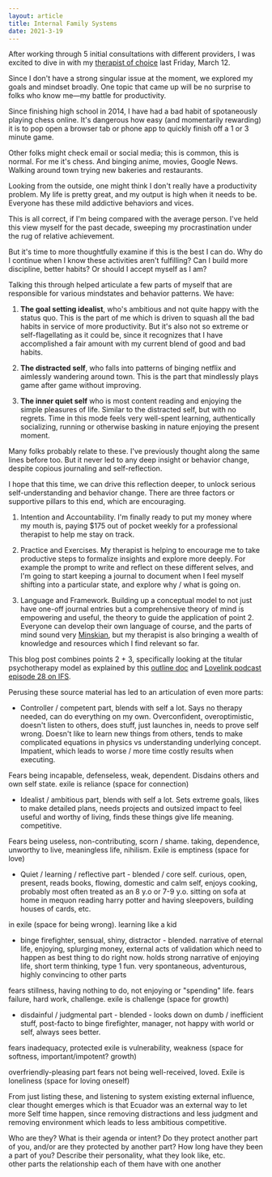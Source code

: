 ```yaml
---
layout: article
title: Internal Family Systems
date: 2021-3-19
---
```


After working through 5 initial consultations with different providers, I was excited to dive in with my [therapist of choice](https://www.rebekahtinker.com/meet-rebekah) last Friday, March 12.

Since I don't have a strong singular issue at the moment, we explored my goals and mindset broadly. One topic that came up will be no surprise to folks who know me&mdash;my battle for productivity.

Since finishing high school in 2014, I have had a bad habit of spotaneously playing chess online. It's dangerous how easy (and momentarily rewarding) it is to pop open a browser tab or phone app to quickly finish off a 1 or 3 minute game.

Other folks might check email or social media; this is common, this is normal. For me it's chess. And binging anime, movies, Google News. Walking around town trying new bakeries and restaurants.

Looking from the outside, one might think I don't really have a productivity problem. My life is pretty great, and my output is high when it needs to be. Everyone has these mild addictive behaviors and vices.

This is all correct, if I'm being compared with the average person. I've held this view myself for the past decade, sweeping my procrastination under the rug of relative achievement.

But it's time to more thoughtfully examine if this is the best I can do. Why do I continue when I know these activities aren't fulfilling? Can I build more discipline, better habits? Or should I accept myself as I am?

Talking this through helped articulate a few parts of myself that are responsible for various mindstates and behavior patterns. We have:

1. **The goal setting idealist**, who's ambitious and not quite happy with the status quo. This is the part of me which is driven to squash all the bad habits in service of more productivity. But it's also not so extreme or self-flagellating as it could be, since it recognizes that I have accomplished a fair amount with my current blend of good and bad habits.

2. **The distracted self**, who falls into patterns of binging netflix and aimlessly wandering around town. This is the part that mindlessly plays game after game without improving.

3. **The inner quiet self** who is most content reading and enjoying the simple pleasures of life. Similar to the distracted self, but with no regrets. Time in this mode feels very well-spent learning, authentically socializing, running or otherwise basking in nature enjoying the present moment.

Many folks probably relate to these. I've previously thought along the same lines before too. But it never led to any deep insight or behavior change, despite copious journaling and self-reflection.

I hope that this time, we can drive this reflection deeper, to unlock serious self-understanding and behavior change. There are three factors or supportive pillars to this end, which are encouraging.

1. Intention and Accountability. I'm finally ready to put my money where my mouth is, paying $175 out of pocket weekly for a professional therapist to help me stay on track.

2. Practice and Exercises. My therapist is helping to encourage me to take productive steps to formalize insights and explore more deeply. For example the prompt to write and reflect on these different selves, and I'm going to start keeping a journal to document when I feel myself shifting into a particular state, and explore why / what is going on.

3. Language and Framework. Building up a conceptual model to not just have one-off journal entries but a comprehensive theory of mind is empowering and useful, the theory to guide the application of point 2. Everyone can develop their own language of course, and the parts of mind sound very [Minskian](https://en.wikipedia.org/wiki/Society_of_Mind), but my therapist is also bringing a wealth of knowledge and resources which I find relevant so far.

This blog post combines points 2 + 3, specifically looking at the titular psychotherapy model as explained by this [outline doc](/img/pdf/ifs-outline.pdf) and [Lovelink podcast episode 28 on IFS](https://open.spotify.com/episode/6l6IcN87IxvE1C1W4AfA5Z?si=zv7ichTnT9aoMfuEaG2f-g).

Perusing these source material has led to an articulation of even more parts:

- Controller / competent part, blends with self a lot. Says no therapy needed, can do everything on my own. Overconfident, overoptimistic, doesn't listen to others, does stuff, just launches in, needs to prove self wrong. Doesn't like to learn new things from others, tends to make complicated equations in physics vs understanding underlying concept. Impatient, which leads to worse / more time costly results when executing.

Fears being incapable, defenseless, weak, dependent. Disdains others and own self state. exile is reliance (space for connection)


- Idealist / ambitious part, blends with self a lot. Sets extreme goals, likes to make detailed plans, needs projects and outsized impact to feel useful and worthy of living, finds these things give life meaning. competitive.

Fears being useless, non-contributing, scorn / shame. taking, dependence, unworthy to live, meaningless life, nihilism. Exile is emptiness (space for love)


- Quiet / learning / reflective part - blended / core self. curious, open, present, reads books, flowing, domestic and calm self, enjoys cooking, probably most often treated as an 8 y.o or 7-9 y.o. sitting on sofa at home in mequon reading harry potter and having sleepovers, building houses of cards, etc.

in exile (space for being wrong). learning like a kid


- binge firefighter, sensual, shiny, distractor - blended. narrative of eternal life, enjoying, splurging money, external acts of validation which need to happen as best thing to do right now. holds strong narrative of enjoying life, short term thinking, type 1 fun. very spontaneous, adventurous, highly convincing to other parts

fears stillness, having nothing to do, not enjoying or "spending" life. fears failure, hard work, challenge. exile is challenge (space for growth)


- disdainful / judgmental part - blended - looks down on dumb / inefficient stuff, post-facto to binge firefighter, manager, not happy with world or self, always sees better.

fears inadequacy, protected exile is vulnerability, weakness (space for softness, important/impotent? growth)


overfriendly-pleasing part fears not being well-received, loved. Exile is loneliness (space for loving oneself)



From just listing these, and listening to system existing external influence, clear thought emerges which is that Ecuador was an external way to let more Self time happen, since removing distractions and less judgment and removing environment which leads to less ambitious competitive.




Who are they?
What is their agenda or intent?
Do they protect another part of you, and/or are they protected by another part?
How long have they been a part of you?
Describe their personality, what they look like, etc.  
other parts
the relationship each of them have with one another

